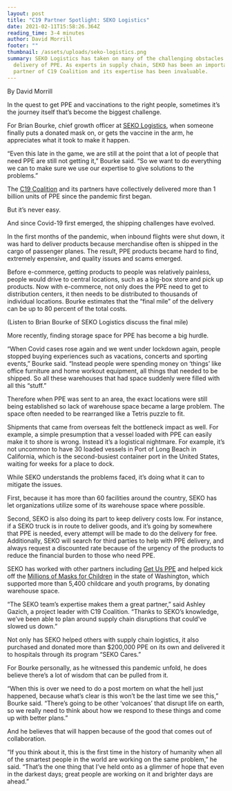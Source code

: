 ```yaml
---
layout: post
title: "C19 Partner Spotlight: SEKO Logistics"
date: 2021-02-11T15:58:26.364Z
reading_time: 3-4 minutes
author: David Morrill
footer: ""
thumbnail: /assets/uploads/seko-logistics.png
summary: SEKO Logistics has taken on many of the challenging obstacles in
  delivery of PPE. As experts in supply chain, SEKO has been an important
  partner of C19 Coalition and its expertise has been invaluable.
---
```

By David Morrill

In the quest to get PPE and vaccinations to the right people, sometimes it’s the journey itself that’s become the biggest challenge.

For Brian Bourke, chief growth officer at [SEKO Logistics](sekologistics.com), when someone finally puts a donated mask on, or gets the vaccine in the arm, he appreciates what it took to make it happen. 

“Even this late in the game, we are still at the point that a lot of people that need PPE are still not getting it,” Bourke said. “So we want to do everything we can to make sure we use our expertise to give solutions to the problems.”

The [C19 Coalition](c19coalition.org) and its partners have collectively delivered more than 1 billion units of PPE since the pandemic first began.

But it’s never easy.

And since Covid-19 first emerged, the shipping challenges have evolved.

In the first months of the pandemic, when inbound flights were shut down, it was hard to deliver products because merchandise often is shipped in the cargo of passenger planes. The result, PPE products became hard to find, extremely expensive, and quality issues and scams emerged. 

Before e-commerce, getting products to people was relatively painless, people would drive to central locations, such as a big-box store and pick up products. Now with e-commerce, not only does the PPE need to get to distribution centers, it then needs to be distributed to thousands of individual locations. Bourke estimates that the “final mile” of the delivery can be up to 80 percent of the total costs.

(Listen to Brian Bourke of SEKO Logistics discuss the final mile)

More recently, finding storage space for PPE has become a big hurdle.

“When Covid cases rose again and we went under lockdown again, people stopped buying experiences such as vacations, concerts and sporting events,” Bourke said. “Instead people were spending money on ‘things’ like office furniture and home workout equipment, all things that needed to be shipped. So all these warehouses that had space suddenly were filled with all this “stuff.”

Therefore when PPE was sent to an area, the exact locations were still being established so lack of warehouse space became a large problem. The space often needed to be rearranged like a Tetris puzzle to fit.

Shipments that came from overseas felt the bottleneck impact as well. For example, a simple presumption that a vessel loaded with PPE can easily make it to shore is wrong. Instead it’s a logistical nightmare. For example, it’s not uncommon to have 30 loaded vessels in Port of Long Beach in California, which is the second-busiest container port in the United States, waiting for weeks for a place to dock.

While SEKO understands the problems faced, it’s doing what it can to mitigate the issues.

First, because it has more than 60 facilities around the country, SEKO has let organizations utilize some of its warehouse space where possible.

Second, SEKO is also doing its part to keep delivery costs low. For instance, if a SEKO truck is in route to deliver goods, and it’s going by somewhere that PPE is needed, every attempt will be made to do the delivery for free. Additionally, SEKO will search for third parties to help with PPE delivery, and always request a discounted rate because of the urgency of the products to reduce the financial burden to those who need PPE. 

SEKO has worked with other partners including [Get Us PPE](getusppe.org) and helped kick off the [Millions of Masks for Children](kidmasks.org) in the state of Washington, which supported more than 5,400 childcare and youth programs, by donating warehouse space.

“The SEKO team’s expertise makes them a great partner,” said Ashley Gazich, a project leader with C19 Coalition. “Thanks to SEKO’s knowledge, we’ve been able to plan around supply chain disruptions that could’ve slowed us down.”

Not only has SEKO helped others with supply chain logistics, it also purchased and donated more than $200,000 PPE on its own and delivered it to hospitals through its program “SEKO Cares.”

For Bourke personally, as he witnessed this pandemic unfold, he does believe there’s a lot of wisdom that can be pulled from it.

“When this is over we need to do a post mortem on what the hell just happened, because what’s clear is this won’t be the last time we see this,” Bourke said. “There’s going to be other ‘volcanoes’ that disrupt life on earth, so we really need to think about how we respond to these things and come up with better plans.”

And he believes that will happen because of the good that comes out of collaboration.

“If you think about it, this is the first time in the history of humanity when all of the smartest people in the world are working on the same problem,” he said. “That’s the one thing that I’ve held onto as a glimmer of hope that even in the darkest days; great people are working on it and brighter days are ahead.”
